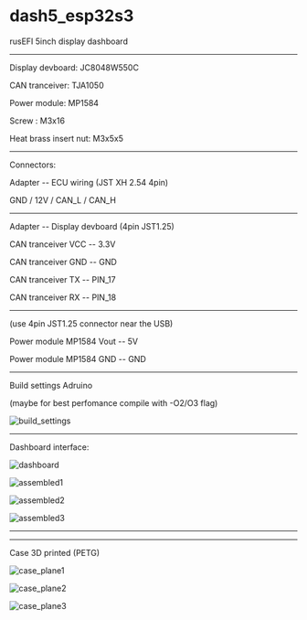 # dash5_esp32s3
rusEFI 5inch display dashboard 

-------------------------------------------------------------------

Display devboard: JC8048W550C

CAN tranceiver: TJA1050

Power module: MP1584

Screw : M3x16

Heat brass insert nut: M3x5x5

-------------------------------------------------------------------

Connectors:

Adapter -- ECU wiring (JST XH 2.54 4pin)

GND / 12V / CAN_L / CAN_H

-------------------------------------------------------------------

Adapter -- Display devboard (4pin JST1.25)

CAN tranceiver VCC -- 3.3V

CAN tranceiver GND -- GND

CAN tranceiver TX -- PIN_17

CAN tranceiver RX -- PIN_18

-------------------------------------------------------------------

(use 4pin JST1.25 connector near the USB)

Power module MP1584 Vout -- 5V

Power module MP1584 GND -- GND

-------------------------------------------------------------------

Build settings Adruino

(maybe for best perfomance compile with -O2/O3 flag)

![build_settings](https://github.com/Light-r4y/dash5_esp32s3/blob/main/img/adruino_settings.jpg)

-------------------------------------------------------------------

Dashboard interface:

![dashboard](https://github.com/Light-r4y/dash5_esp32s3/blob/main/img/4.png)


![assembled1](https://github.com/Light-r4y/dash5_esp32s3/blob/main/img/7.png)


![assembled2](https://github.com/Light-r4y/dash5_esp32s3/blob/main/img/8.png)


![assembled3](https://github.com/Light-r4y/dash5_esp32s3/blob/main/img/6.jpeg)


-------------------------------------------------------------------
-------------------------------------------------------------------

Case 3D printed (PETG)

![case_plane1](https://github.com/Light-r4y/dash5_esp32s3/blob/main/img/1.png)

![case_plane2](https://github.com/Light-r4y/dash5_esp32s3/blob/main/img/2.png)

![case_plane3](https://github.com/Light-r4y/dash5_esp32s3/blob/main/img/3.png)

